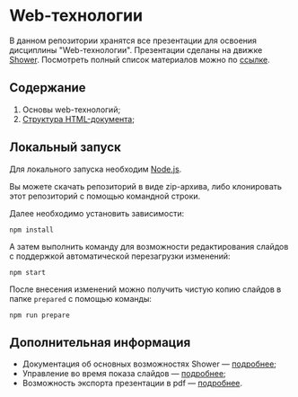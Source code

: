 # Web-технологии

В данном репозитории хранятся все презентации для освоения дисциплины
"Web-технологии". Презентации сделаны на движке [Shower](https://shwr.me/). Посмотреть полный список материалов можно
по [ссылке](https://lovesolaristics.github.io/shower-presentation/).

## Содержание

1. Основы web-технологий;
2. [Структура HTML-документа](https://lovesolaristics.github.io/shower-presentation/2.html);

## Локальный запуск

Для локального запуска необходим [Node.js](https://nodejs.org/en/).

Вы можете скачать репозиторий в виде zip-архива, либо клонировать этот репозиторий с помощью командной строки.

Далее необходимо установить зависимости:

```
npm install
```

А затем выполнить команду для возможности редактирования слайдов с поддержкой автоматической перезагрузки изменений:

```
npm start
```

После внесения изменений можно получить чистую копию слайдов в папке `prepared`
с помощью команды:

```
npm run prepare
```

## Дополнительная информация

- Документация об основных возможностях Shower — [подробнее](https://github.com/LoveSolaristics/shower-presentation/blob/master/docs/features.md);
- Управление во время показа слайдов — [подробнее](https://github.com/LoveSolaristics/shower-presentation/blob/master/docs/shortcuts.md);
- Возможность экспорта презентации в pdf — [подробнее](https://github.com/LoveSolaristics/shower-presentation/blob/master/docs/pdf.md).